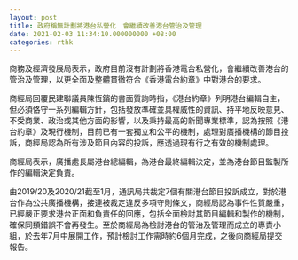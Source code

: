 ```yaml
---
layout: post
title: 政府稱無計劃將港台私營化　會繼續改善港台管治及管理
date: 2021-02-03 11:34:10.000000000 +08:00
categories: rthk
---
```


商務及經濟發展局表示，政府目前沒有計劃將香港電台私營化，會繼續改善港台的管治及管理，以更全面及整體貫徹符合《香港電台約章》中對港台的要求。

商經局回覆民建聯議員陳恆鑌的書面質詢時指，《港台約章》列明港台編輯自主，但必須恪守一系列編輯方針，包括發放準確並具權威性的資訊、持平地反映意見、不受商業、政治或其他方面的影響，以及秉持最高的新聞專業標準，認為按照《港台約章》及現行機制，目前已有一套獨立和公平的機制，處理對廣播機構的節目投訴，商經局認為所有涉及節目內容的投訴，應透過現有行之有效的機制處理。

商經局表示，廣播處長屬港台總編輯，為港台最終編輯決定，並為港台節目監製所作的編輯決定負責。

由2019/20及2020/21截至1月，通訊局共裁定7個有關港台節目投訴成立，對於港台作為公共廣播機構，接連被裁定違反多項守則條文，商經局認為事件性質嚴重，已經嚴正要求港台正面和負責任的回應，包括全面檢討其節目編輯和製作的機制，確保同類錯誤不會再發生。至於商經局為檢討港台的管治及管理而成立的專責小組，於去年7月中展開工作，預計檢討工作需時約6個月完成，之後向商經局提交報告。
